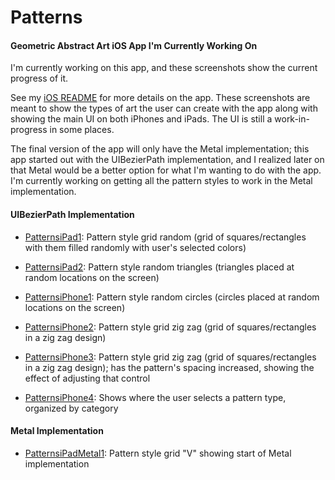 #  Patterns

#### Geometric Abstract Art iOS App I'm Currently Working On

I'm currently working on this app, and these screenshots show the current progress of it.

See my [iOS README](../README.md) for more details on the app. These screenshots are meant to show the types of art the user can create with the app along with showing the main UI on both iPhones and iPads. The UI is still a work-in-progress in some places.

The final version of the app will only have the Metal implementation; this app started out with the UIBezierPath implementation, and I realized later on that Metal would be a better option for what I'm wanting to do with the app. I'm currently working on getting all the pattern styles to work in the Metal implementation.

#### UIBezierPath Implementation
- [PatternsiPad1](PatternsiPad1.png): Pattern style grid random (grid of squares/rectangles with them filled randomly with user's selected colors)
- [PatternsiPad2](PatternsiPad2.png): Pattern style random triangles (triangles placed at random locations on the screen)

- [PatternsiPhone1](PatternsiPhone1.png): Pattern style random circles (circles placed at random locations on the screen)
- [PatternsiPhone2](PatternsiPhone2.png): Pattern style grid zig zag (grid of squares/rectangles in a zig zag design)
- [PatternsiPhone3](PatternsiPhone3.png): Pattern style grid zig zag (grid of squares/rectangles in a zig zag design); has the pattern's spacing increased, showing the effect of adjusting that control
- [PatternsiPhone4](PatternsiPhone4.png): Shows where the user selects a pattern type, organized by category

#### Metal Implementation
- [PatternsiPadMetal1](PatternsiPadMetal1.PNG): Pattern style grid "V" showing start of Metal implementation
